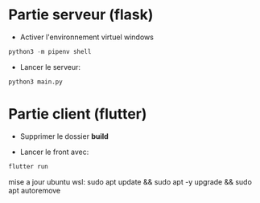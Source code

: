 # Partie serveur (flask)

- Activer l'environnement virtuel windows
```py
python3 -m pipenv shell
```

- Lancer le serveur:
```py
python3 main.py
```

# Partie client (flutter)

- Supprimer le dossier **build**

- Lancer le front avec:
```py
flutter run
```





mise a jour ubuntu wsl: sudo apt update && sudo apt -y upgrade && sudo apt autoremove 